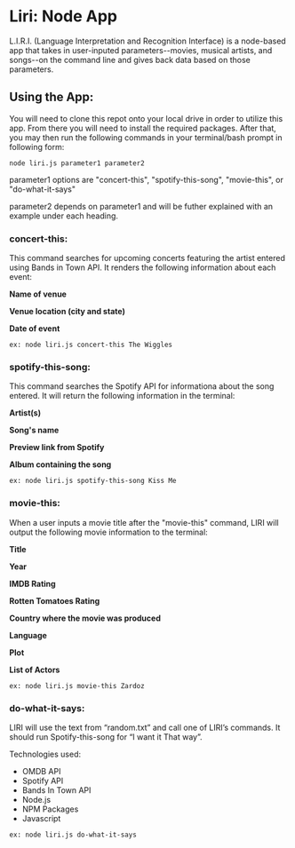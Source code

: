 # Liri: Node App

L.I.R.I. (Language Interpretation and Recognition Interface) is a node-based app that takes in user-inputed parameters--movies, musical artists, and songs--on the command line and gives back data based on those parameters.

## Using the App:
You will need to clone this repot onto your local drive in order to utilize this app. From there you will need to install the required packages. After that, you may then run the following commands in your terminal/bash prompt in following form:

```
node liri.js parameter1 parameter2
```

parameter1 options are "concert-this", "spotify-this-song", "movie-this", or "do-what-it-says"

parameter2 depends on parameter1 and will be futher explained with an example under each heading.

### concert-this:

This command searches for upcoming concerts featuring the artist entered using Bands in Town API. It renders the following information about each event:

**Name of venue**

**Venue location (city and state)**

**Date of event**

```
ex: node liri.js concert-this The Wiggles
```

### spotify-this-song:

This command searches the Spotify API for informationa about the song entered. It will return the following information in the terminal:

**Artist(s)**

**Song's name**

**Preview link from Spotify**

**Album containing the song**

```
ex: node liri.js spotify-this-song Kiss Me
```

### movie-this:

When a user inputs a movie title after the "movie-this" command, LIRI will output the following movie information to the terminal:

**Title**

**Year**

**IMDB Rating**

**Rotten Tomatoes Rating**

**Country where the movie was produced**

**Language**

**Plot**

**List of Actors**

```
ex: node liri.js movie-this Zardoz
```

### do-what-it-says:

LIRI will use the text from “random.txt” and call one of LIRI’s commands. It should run Spotify-this-song for “I want it That way”.

Technologies used:
- OMDB API
- Spotify API
- Bands In Town API
- Node.js
- NPM Packages
- Javascript

```
ex: node liri.js do-what-it-says
```
